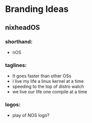 # Branding Ideas

## nixheadOS
### shorthand: 

* nOS

### taglines:

* It goes faster than other OSs
* I live my life a linux kernel at a time
* speeding to the top of distro watch
* we live our life one compile at a time

### logos:

* play of NOS logo?

